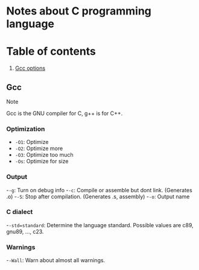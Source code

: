 # Notes about C programming language

# Table of contents
1. [Gcc options](#Gcc)


## Gcc

> [!NOTE]
> Gcc is the GNU compiler for C, g++ is for C++.

### Optimization

- `-O1`: Optimize
- `-O2`: Optimize more
- `-O3`: Optimize too much
- `-Os`: Optimize for size

### Output

-`-g`: Turn on debug info
-`-c`: Compile or assemble but dont link. (Generates .o)
-`-S`: Stop after compilation. (Generates .s, assembly)
-`-o`: Output name

### C dialect

-`-std=standard`: Determine the language standard. Possible values are c89, gnu89, ..., c23.

### Warnings

-`-Wall`: Warn about almost all warnings.
